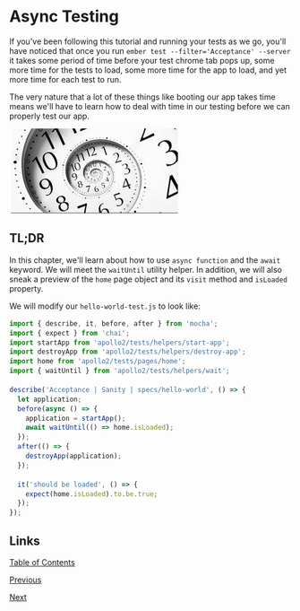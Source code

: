 # Async Testing

If you've been following this tutorial and running your tests as we go, you'll have noticed that once you run `ember test --filter='Acceptance' --server` it takes some period of time before your test chrome tab pops up, some more time for the tests to load, some more time for the app to load, and yet more time for each test to run.

The very nature that a lot of these things like booting our app takes time means we'll have to learn how to deal with time in our testing before we can properly test our app.

![E2E testing must necessarily incorporate the idea of time](./images/async-testing/nature-of-time.png)

## TL;DR

In this chapter, we'll learn about how to use `async function` and the `await` keyword. We will meet the `waitUntil` utility helper. In addition, we will also sneak a preview of the `home` page object and its `visit` method and `isLoaded` property.

We will modify our `hello-world-test.js` to look like:

```javascript
import { describe, it, before, after } from 'mocha';
import { expect } from 'chai';
import startApp from 'apollo2/tests/helpers/start-app';
import destroyApp from 'apollo2/tests/helpers/destroy-app';
import home from 'apollo2/tests/pages/home';
import { waitUntil } from 'apollo2/tests/helpers/wait';

describe('Acceptance | Sanity | specs/hello-world', () => {
  let application;
  before(async () => {
    application = startApp();
    await waitUntil(() => home.isLoaded);
  });
  after(() => {
    destroyApp(application);
  });

  it('should be loaded', () => {
    expect(home.isLoaded).to.be.true;
  });
});
```

## Links
[Table of Contents](#/)

[Previous](#/booting-the-app)

[Next](#/intro-to-page-objects)
